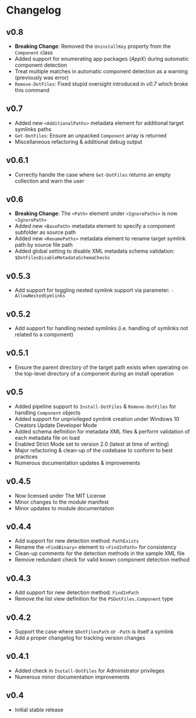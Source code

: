 Changelog
=========

v0.8
----

- **Breaking Change**: Removed the `UninstallKey` property from the `Component` class
- Added support for enumerating app packages (*AppX*) during automatic component detection
- Treat multiple matches in automatic component detection as a warning (previously was error)
- `Remove-DotFiles`: Fixed stupid oversight introduced in *v0.7* which broke this command

v0.7
----

- Added new `<AdditionalPaths>` metadata element for additional target symlinks paths
- `Get-DotFiles`: Ensure an unpacked `Component` array is returned
- Miscellaneous refactoring & additional debug output

v0.6.1
------

- Correctly handle the case where `Get-DotFiles` returns an empty collection and warn the user

v0.6
----

- **Breaking Change**: The `<Path>` element under `<IgnorePaths>` is now `<IgnorePath>`
- Added new `<BasePath>` metadata element to specify a component subfolder as source path
- Added new `<RenamePaths>` metadata element to rename target symlink path by source file path
- Added global setting to disable XML metadata schema validation: `$DotFilesDisableMetadataSchemaChecks`

v0.5.3
------

- Add support for toggling nested symlink support via parameter: `-AllowNestedSymlinks`

v0.5.2
------

- Add support for handling nested symlinks (i.e. handling of symlinks not related to a component)

v0.5.1
------

- Ensure the parent directory of the target path exists when operating on the top-level directory of a component during an install operation

v0.5
----

- Added pipeline support to `Install-DotFiles` & `Remove-DotFiles` for handling `Component` objects
- Added support for unprivileged symlink creation under Windows 10 Creators Update Developer Mode
- Added schema definition for metadata XML files & perform validation of each metadata file on load
- Enabled Strict Mode set to version 2.0 (latest at time of writing)
- Major refactoring & clean-up of the codebase to conform to best practices
- Numerous documentation updates & improvements

v0.4.5
------

- Now licensed under The MIT License
- Minor changes to the module manifest
- Minor updates to module documentation

v0.4.4
------

- Add support for new detection method: `PathExists`
- Rename the `<FindBinary>` element to `<FindInPath>` for consistency
- Clean-up comments for the detection methods in the sample XML file
- Remove redundant check for valid known component detection method

v0.4.3
------

- Add support for new detection method: `FindInPath`
- Remove the list view definition for the `PSDotFiles.Component` type

v0.4.2
------

- Support the case where `$DotFilesPath` or `-Path` is itself a symlink
- Add a proper changelog for tracking version changes

v0.4.1
------

- Added check in `Install-DotFiles` for Administrator privileges
- Numerous minor documentation improvements

v0.4
----

- Initial stable release
